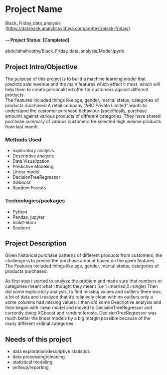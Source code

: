 
# Project Name
Black_Friday_data_analysis (https://datahack.analyticsvidhya.com/contest/black-friday/)


#### -- Project Status: [Completed]
abdullahalhoothy/Black_Friday_data_analysis/Model.ipynb

## Project Intro/Objective

The purpose of this project is to build a machine learning model that predicts sale revenue and the main features which effect it most. which will help them to create personalized offer for customers against different products.  
The Features included things like age, gender, marital status, categories of products purchased.A retail company “ABC Private Limited” wants to understand the customer purchase behaviour (specifically, purchase amount) against various products of different categories. They have shared purchase summary of various customers for selected high volume products from last month. 

### Methods Used
* exploratory analysis
* Descriptive analysis
* Data Visualization
* Predictive Modeling
* Linear model
* DecisionTreeRegressor
* XGboost
* Random Forests

### Technologies/packages
* Python
* Pandas, jupyter
* Scikit-learn
* Seaborn


## Project Description
Given historical purchase patterns of different products from customers, the challenge is to predict the purchase amount based on the given features.
The Features included things like age, gender, marital status, categories of products purchased.

As first step i started to analyze the problem and made sure that numbers or categories meant what i thought they meant (i.e 1=married,0=single)
Then did some exploratory analysis, to find missing values and outliers there was a lot of data and i realized that it’s relatively clean with no outliers.only a some columns had missing values.
I then did some Descriptive analysis and then began with linear model and moved to DecisionTreeRegressor and currently doing XGboost and random forests. 
DecisionTreeRegressor was much better the linear models by a big margin possible because of the many different ordinal categories 


## Needs of this project

- data exploration/descriptive statistics
- data processing/cleaning
- statistical modeling
- writeup/reporting



